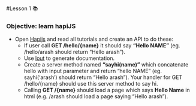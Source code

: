 #Lesson 1 :books:

### Objective: learn hapiJS

- Open [Hapijs](http://hapijs.com/) and read all tutorials and create an API to do these:
  - If user call **GET /hello/{name}** it should say **“Hello NAME”** (eg. /hello/arash should return “Hello arash”).
  - Use [lout](https://github.com/hapijs/lout) to generate documentation.
  - Create a server method named **“sayhi(name)”** which concatenate hello with input parameter and return “hello NAME” (eg. sayhi(‘arash’) should return “Hello arash”). Your handler for GET /hello/{name} should use this server method to say hi.
  - Calling **GET /{name}** should load a page which says **Hello Name** in html (e.g. /arash should load a page saying “Hello arash”).
